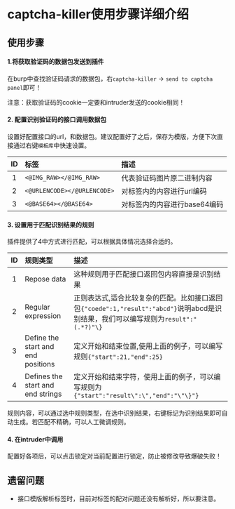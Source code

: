 # captcha-killer使用步骤详细介绍

## 使用步骤
#### 1.将获取验证码的数据包发送到插件
在burp中查找验证码请求的数据包，右`captcha-killer` -> `send to captcha panel`即可！

注意：获取验证码的cookie一定要和intruder发送的cookie相同！
#### 2. 配置识别验证码的接口调用数据包
设置好配置接口的url，和数据包。建议配置好了之后，保存为模版，方便下次直接通过右键`模板库`中快速设置。

|ID|标签|描述|
|:---:|:---|:---|
|1|`<@IMG_RAW></@IMG_RAW>`|代表验证码图片原二进制内容|
|2|`<@URLENCODE></@URLENCODE>`|对标签内的内容进行url编码|
|3|`<@BASE64></@BASE64>`|对标签内的内容进行base64编码|

#### 3. 设置用于匹配识别结果的规则
插件提供了4中方式进行匹配，可以根据具体情况选择合适的。

|ID|规则类型|描述|
|:---:|:---|:---|
|1|Repose data|这种规则用于匹配接口返回包内容直接是识别结果|
|2|Regular expression|正则表达式,适合比较复杂的匹配。比如接口返回包`{"coede":1,"result":"abcd"}`说明abcd是识别结果，我们可以编写规则为`result":"(.*?)"\}`|
|3|Define the start and end positions|定义开始和结束位置,使用上面的例子，可以编写规则`{"start":21,"end":25}`|
|4|Defines the start and end strings|定义开始和结束字符，使用上面的例子，可以编写规则为`{"start":"result\":\","end":"\"\}"}`|

规则内容，可以通过选中规则类型，在选中识别结果，右键标记为识别结果即可自动生成。若匹配不精确，可以人工微调规则。
#### 4. 在intruder中调用
配置好各项后，可以点击锁定对当前配置进行锁定，防止被修改导致爆破失败！


## 遗留问题
* 接口模版解析标签时，目前对标签的配对问题还没有解析好，所以要注意。